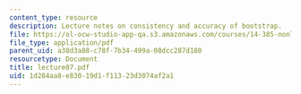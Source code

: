 ```yaml
---
content_type: resource
description: Lecture notes on consistency and accuracy of bootstrap.
file: https://ol-ocw-studio-app-qa.s3.amazonaws.com/courses/14-385-nonlinear-econometric-analysis-fall-2007/1d284aa8e83019d1f11323d3074af2a1_lecture07.pdf
file_type: application/pdf
parent_uid: a38d3a88-c78f-7b34-499a-08dcc287d180
resourcetype: Document
title: lecture07.pdf
uid: 1d284aa8-e830-19d1-f113-23d3074af2a1
---
```

